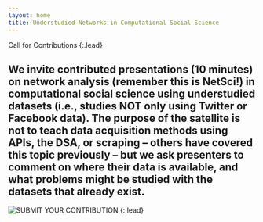 ```yaml
---
layout: home
title: Understudied Networks in Computational Social Science
---
```

Call for Contributions
{:.lead}

We invite contributed presentations (10 minutes) on network analysis (remember this is NetSci!) in computational social science using understudied datasets (i.e., studies NOT only using Twitter or Facebook data). The purpose of the satellite is not to teach data acquisition methods using APIs, the DSA, or scraping – others have covered this topic previously – but we ask presenters to comment on where their data is available, and what problems might be studied with the datasets that already exist.
---
![SUBMIT YOUR CONTRIBUTION](\submission)
{:.lead}

